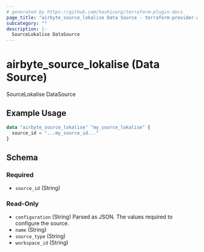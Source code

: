 ```yaml
---
# generated by https://github.com/hashicorp/terraform-plugin-docs
page_title: "airbyte_source_lokalise Data Source - terraform-provider-airbyte"
subcategory: ""
description: |-
  SourceLokalise DataSource
---
```


# airbyte_source_lokalise (Data Source)

SourceLokalise DataSource

## Example Usage

```terraform
data "airbyte_source_lokalise" "my_source_lokalise" {
  source_id = "...my_source_id..."
}
```

<!-- schema generated by tfplugindocs -->
## Schema

### Required

- `source_id` (String)

### Read-Only

- `configuration` (String) Parsed as JSON.
The values required to configure the source.
- `name` (String)
- `source_type` (String)
- `workspace_id` (String)


